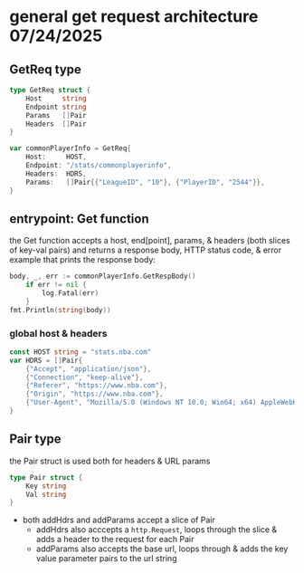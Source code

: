 # general get request architecture 07/24/2025
## GetReq type

```go
type GetReq struct {
	Host     string
	Endpoint string
	Params   []Pair
	Headers  []Pair
}

var commonPlayerInfo = GetReq{
	Host:     HOST,
	Endpoint: "/stats/commonplayerinfo",
	Headers:  HDRS,
	Params:   []Pair{{"LeagueID", "10"}, {"PlayerID", "2544"}},
}
```

## entrypoint: Get function
the Get function accepts a host, end[point], params, & headers 
(both slices of key-val pairs) and returns a response body, HTTP status code, &
error  
example that prints the response body: 
```go
body, _, err := commonPlayerInfo.GetRespBody()
	if err != nil {
		log.Fatal(err)
	}
fmt.Println(string(body))
```
### global host & headers
```go
const HOST string = "stats.nba.com"
var HDRS = []Pair{
	{"Accept", "application/json"},
	{"Connection", "keep-alive"},
	{"Referer", "https://www.nba.com"},
	{"Origin", "https://www.nba.com"},
	{"User-Agent", "Mozilla/5.0 (Windows NT 10.0; Win64; x64) AppleWebKit/537.36 (KHTML, like Gecko) Chrome/87.0.4280.88 Safari/537.36"},
}
```
## Pair type
the Pair struct is used both for headers & URL params
```go
type Pair struct {
	Key string
	Val string
}
```
- both addHdrs and addParams accept a slice of Pair
    - addHdrs also acccepts a `http.Request`, loops through the slice & adds a 
    header to the request for each Pair
    - addParams also accepts the base url, loops through & adds the key value 
    parameter pairs to the url string
